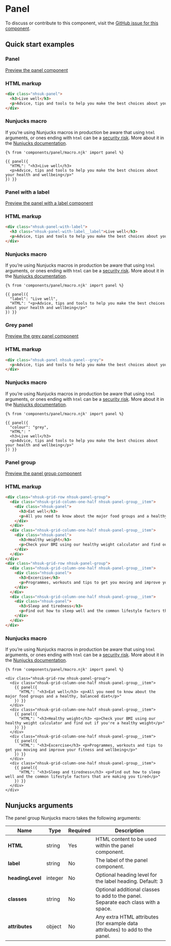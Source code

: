 # Panel

To discuss or contribute to this component, visit the [GitHub issue for this component](https://github.com/nhsuk/nhsuk-frontend/issues/175).

## Quick start examples

### Panel

[Preview the panel component](https://nhsuk.github.io/nhsuk-frontend/components/panel/index.html)

### HTML markup

```html
<div class="nhsuk-panel">
  <h3>Live well</h3>
  <p>Advice, tips and tools to help you make the best choices about your health and wellbeing</p>
</div>
```

### Nunjucks macro

If you’re using Nunjucks macros in production be aware that using `html` arguments, or ones ending with `html` can be a [security risk](https://en.wikipedia.org/wiki/Cross-site_scripting). More about it in the [Nunjucks documentation](https://mozilla.github.io/nunjucks/api.html#user-defined-templates-warning).

```
{% from 'components/panel/macro.njk' import panel %}

{{ panel({
  "HTML": "<h3>Live well</h3>
  <p>Advice, tips and tools to help you make the best choices about your health and wellbeing</p>"
}) }}
```

### Panel with a label

[Preview the panel with a label component](https://nhsuk.github.io/nhsuk-frontend/components/panel/panel-with-label.html)

### HTML markup

```html
<div class="nhsuk-panel-with-label">
  <h3 class="nhsuk-panel-with-label__label">Live well</h3>
  <p>Advice, tips and tools to help you make the best choices about your health and wellbeing</p>
</div>
```

### Nunjucks macro

If you’re using Nunjucks macros in production be aware that using `html` arguments, or ones ending with `html` can be a [security risk](https://en.wikipedia.org/wiki/Cross-site_scripting). More about it in the [Nunjucks documentation](https://mozilla.github.io/nunjucks/api.html#user-defined-templates-warning).

```
{% from 'components/panel/macro.njk' import panel %}

{{ panel({
  "label": "Live well",
  "HTML": "<p>Advice, tips and tools to help you make the best choices about your health and wellbeing</p>"
}) }}
```

### Grey panel

[Preview the grey panel component](https://nhsuk.github.io/nhsuk-frontend/components/panel/panel-grey.html)

### HTML markup

```html
<div class="nhsuk-panel nhsuk-panel--grey">
  <p>Advice, tips and tools to help you make the best choices about your health and wellbeing</p>
</div>
```

### Nunjucks macro

If you’re using Nunjucks macros in production be aware that using `html` arguments, or ones ending with `html` can be a [security risk](https://en.wikipedia.org/wiki/Cross-site_scripting). More about it in the [Nunjucks documentation](https://mozilla.github.io/nunjucks/api.html#user-defined-templates-warning).

```
{% from 'components/panel/macro.njk' import panel %}

{{ panel({
  "colour": "grey",
  "HTML": "
  <h3>Live well</h3>
  <p>Advice, tips and tools to help you make the best choices about your health and wellbeing</p>"
}) }}
```

### Panel group

[Preview the panel group component](https://nhsuk.github.io/nhsuk-frontend/components/panel/panel-group.html)

### HTML markup

```html
<div class="nhsuk-grid-row nhsuk-panel-group">
  <div class="nhsuk-grid-column-one-half nhsuk-panel-group__item">
    <div class="nhsuk-panel">
      <h3>Eat well</h3>
      <p>All you need to know about the major food groups and a healthy, balanced diet</p>
    </div>
  </div>
  <div class="nhsuk-grid-column-one-half nhsuk-panel-group__item">
    <div class="nhsuk-panel">
      <h3>Healthy weight</h3>
      <p>Check your BMI using our healthy weight calculator and find out if you're a healthy weight</p>
    </div>
  </div>
</div>
<div class="nhsuk-grid-row nhsuk-panel-group">
  <div class="nhsuk-grid-column-one-half nhsuk-panel-group__item">
    <div class="nhsuk-panel">
      <h3>Excercise</h3>
      <p>Programmes, workouts and tips to get you moving and improve your fitness and wellbeing</p>
    </div>
  </div>
  <div class="nhsuk-grid-column-one-half nhsuk-panel-group__item">
    <div class="nhsuk-panel">
      <h3>Sleep and tiredness</h3>
      <p>Find out how to sleep well and the common lifestyle factors that are making you tired</p>
    </div>
  </div>
</div>
```

### Nunjucks macro

If you’re using Nunjucks macros in production be aware that using `html` arguments, or ones ending with `html` can be a [security risk](https://en.wikipedia.org/wiki/Cross-site_scripting). More about it in the [Nunjucks documentation](https://mozilla.github.io/nunjucks/api.html#user-defined-templates-warning).

```
{% from 'components/panel/macro.njk' import panel %}

<div class="nhsuk-grid-row nhsuk-panel-group">
  <div class="nhsuk-grid-column-one-half nhsuk-panel-group__item">
    {{ panel({
      "HTML": "<h3>Eat well</h3> <p>All you need to know about the major food groups and a healthy, balanced diet</p>"
    }) }}
  </div>
  <div class="nhsuk-grid-column-one-half nhsuk-panel-group__item">
    {{ panel({
      "HTML": "<h3>Healthy weight</h3> <p>Check your BMI using our healthy weight calculator and find out if you're a healthy weight</p>"
    }) }}
  </div>
  <div class="nhsuk-grid-column-one-half nhsuk-panel-group__item">
    {{ panel({
      "HTML": "<h3>Excercise</h3> <p>Programmes, workouts and tips to get you moving and improve your fitness and wellbeing</p>"
    }) }}
  </div>
  <div class="nhsuk-grid-column-one-half nhsuk-panel-group__item">
    {{ panel({
      "HTML": "<h3>Sleep and tiredness</h3> <p>Find out how to sleep well and the common lifestyle factors that are making you tired</p>"
    }) }}
  </div>
</div>
```

## Nunjucks arguments

The panel group Nunjucks macro takes the following arguments:

| Name                | Type     | Required  | Description  |
| --------------------|----------|-----------|--------------|
| **HTML**            | string   | Yes       | HTML content to be used within the panel component. |
| **label**           | string   | No        | The label of the panel component. |
| **headingLevel**    | integer  | No        | Optional heading level for the label  heading. Default: 3 |
| **classes**         | string   | No        | Optional additional classes to add to the panel. Separate each class with a space. |
| **attributes**      | object   | No        | Any extra HTML attributes (for example data attributes) to add to the panel. |

